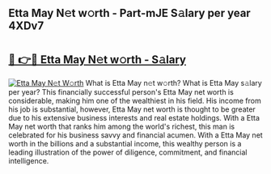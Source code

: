 ## Etta May N𝚎t w𝚘rth - Part-mJE S𝚊lary per year 4XDv7

# <h2><a href="http://gc2ib1.nevu.top/?p=Etta+May">🔗 👉🔴 Etta May N𝚎t w𝚘rth - S𝚊lary</a></h2>

[![Etta May N𝚎t W𝚘rth](https://i.imgur.com/Oavwk0R.jpeg)](http://gc2ib1.nevu.top/?p=Etta+May)
What is Etta May n𝚎t w𝚘rth? What is Etta May s𝚊lary per year?
This financially successful person's Etta May net worth is considerable, making him one of the wealthiest in his field. His income from his job is substantial, however, Etta May net worth is thought to be greater due to his extensive business interests and real estate holdings. With a Etta May net worth that ranks him among the world's richest, this man is celebrated for his business savvy and financial acumen. With a Etta May net worth in the billions and a substantial income, this wealthy person is a leading illustration of the power of diligence, commitment, and financial intelligence.
